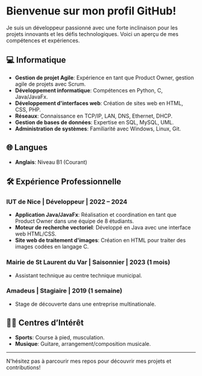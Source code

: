 # Bienvenue sur mon profil GitHub!

Je suis un développeur passionné avec une forte inclinaison pour les projets innovants et les défis technologiques. Voici un aperçu de mes compétences et expériences.

## 💻 Informatique
- **Gestion de projet Agile**: Expérience en tant que Product Owner, gestion agile de projets avec Scrum.
- **Développement informatique**: Compétences en Python, C, Java/JavaFx.
- **Développement d'interfaces web**: Création de sites web en HTML, CSS, PHP.
- **Réseaux**: Connaissance en TCP/IP, LAN, DNS, Ethernet, DHCP.
- **Gestion de bases de données**: Expertise en SQL, MySQL, UML.
- **Administration de systèmes**: Familiarité avec Windows, Linux, Git.

## 🌐 Langues
- **Anglais**: Niveau B1 (Courant)

## 🛠 Expérience Professionnelle

### IUT de Nice | Développeur | 2022 – 2024
- **Application Java/JavaFx**: Réalisation et coordination en tant que Product Owner dans une équipe de 8 étudiants.
- **Moteur de recherche vectoriel**: Développé en Java avec une interface web HTML/CSS.
- **Site web de traitement d'images**: Création en HTML pour traiter des images codées en langage C.

### Mairie de St Laurent du Var | Saisonnier | 2023 (1 mois)
- Assistant technique au centre technique municipal.

### Amadeus | Stagiaire | 2019 (1 semaine)
- Stage de découverte dans une entreprise multinationale.

## 🏃‍♂️ Centres d’Intérêt
- **Sports**: Course à pied, musculation.
- **Musique**: Guitare, arrangement/composition musicale.

---

N'hésitez pas à parcourir mes repos pour découvrir mes projets et contributions!

